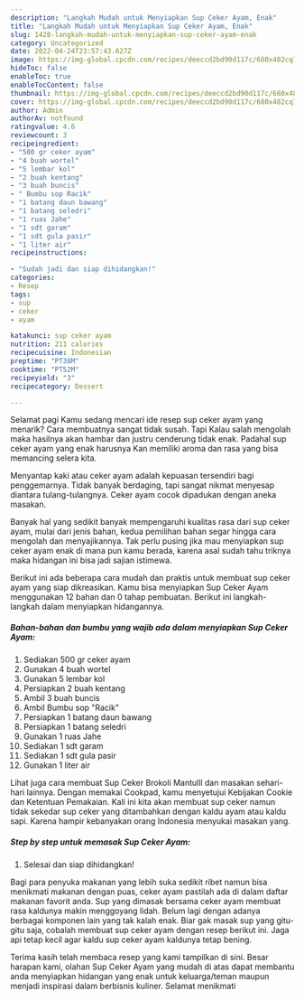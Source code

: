 ```yaml
---
description: "Langkah Mudah untuk Menyiapkan Sup Ceker Ayam, Enak"
title: "Langkah Mudah untuk Menyiapkan Sup Ceker Ayam, Enak"
slug: 1428-langkah-mudah-untuk-menyiapkan-sup-ceker-ayam-enak
category: Uncategorized
date: 2022-04-24T23:57:43.627Z
image: https://img-global.cpcdn.com/recipes/deeccd2bd90d117c/680x482cq70/sup-ceker-ayam-foto-resep-utama.jpg
hideToc: false
enableToc: true
enableTocContent: false
thumbnail: https://img-global.cpcdn.com/recipes/deeccd2bd90d117c/680x482cq70/sup-ceker-ayam-foto-resep-utama.jpg
cover: https://img-global.cpcdn.com/recipes/deeccd2bd90d117c/680x482cq70/sup-ceker-ayam-foto-resep-utama.jpg
author: Admin
authorAv: notfound
ratingvalue: 4.6
reviewcount: 3
recipeingredient:
- "500 gr ceker ayam"
- "4 buah wortel"
- "5 lembar kol"
- "2 buah kentang"
- "3 buah buncis"
- " Bumbu sop Racik"
- "1 batang daun bawang"
- "1 batang seledri"
- "1 ruas Jahe"
- "1 sdt garam"
- "1 sdt gula pasir"
- "1 liter air"
recipeinstructions:

- "Sudah jadi dan siap dihidangkan!"
categories:
- Resep
tags:
- sup
- ceker
- ayam

katakunci: sup ceker ayam 
nutrition: 211 calories
recipecuisine: Indonesian
preptime: "PT38M"
cooktime: "PT52M"
recipeyield: "3"
recipecategory: Dessert

---
```



Selamat pagi Kamu sedang mencari ide resep sup ceker ayam yang menarik? Cara membuatnya sangat tidak susah. Tapi Kalau salah mengolah maka hasilnya akan hambar dan justru cenderung tidak enak. Padahal sup ceker ayam yang enak harusnya Kan memiliki aroma dan rasa yang bisa memancing selera kita.


Menyantap kaki atau ceker ayam adalah kepuasan tersendiri bagi penggemarnya. Tidak banyak berdaging, tapi sangat nikmat menyesap diantara tulang-tulangnya. Ceker ayam cocok dipadukan dengan aneka masakan.

Banyak hal yang sedikit banyak mempengaruhi kualitas rasa dari sup ceker ayam, mulai dari jenis bahan, kedua pemilihan bahan segar hingga cara mengolah dan menyajikannya. Tak perlu pusing jika mau menyiapkan sup ceker ayam enak di mana pun kamu berada, karena asal sudah tahu triknya maka hidangan ini bisa jadi sajian istimewa.


Berikut ini ada beberapa cara mudah dan praktis untuk membuat sup ceker ayam yang siap dikreasikan. Kamu bisa menyiapkan Sup Ceker Ayam menggunakan 12 bahan dan 0 tahap pembuatan. Berikut ini langkah-langkah dalam menyiapkan hidangannya.

<!--inarticleads1-->

##### Bahan-bahan dan bumbu yang wajib ada dalam menyiapkan Sup Ceker Ayam:

1. Sediakan 500 gr ceker ayam
1. Gunakan 4 buah wortel
1. Gunakan 5 lembar kol
1. Persiapkan 2 buah kentang
1. Ambil 3 buah buncis
1. Ambil  Bumbu sop &#34;Racik&#34;
1. Persiapkan 1 batang daun bawang
1. Persiapkan 1 batang seledri
1. Gunakan 1 ruas Jahe
1. Sediakan 1 sdt garam
1. Sediakan 1 sdt gula pasir
1. Gunakan 1 liter air


Lihat juga cara membuat Sup Ceker Brokoli Mantulll dan masakan sehari-hari lainnya. Dengan memakai Cookpad, kamu menyetujui Kebijakan Cookie dan Ketentuan Pemakaian. Kali ini kita akan membuat sup ceker namun tidak sekedar sup ceker yang ditambahkan dengan kaldu ayam atau kaldu sapi. Karena hampir kebanyakan orang Indonesia menyukai masakan yang. 

<!--inarticleads2-->

##### Step by step untuk memasak Sup Ceker Ayam:


1. Selesai dan siap dihidangkan!

Bagi para penyuka makanan yang lebih suka sedikit ribet namun bisa menikmati makanan dengan puas, ceker ayam pastilah ada di dalam daftar makanan favorit anda. Sup yang dimasak bersama ceker ayam membuat rasa kaldunya makin menggoyang lidah. Belum lagi dengan adanya berbagai komponen lain yang tak kalah enak. Biar gak masak sup yang gitu-gitu saja, cobalah membuat sup ceker ayam dengan resep berikut ini. Jaga api tetap kecil agar kaldu sup ceker ayam kaldunya tetap bening. 

Terima kasih telah membaca resep yang kami tampilkan di sini. Besar harapan kami, olahan Sup Ceker Ayam yang mudah di atas dapat membantu anda menyiapkan hidangan yang enak untuk keluarga/teman maupun menjadi inspirasi dalam berbisnis kuliner. Selamat menikmati
